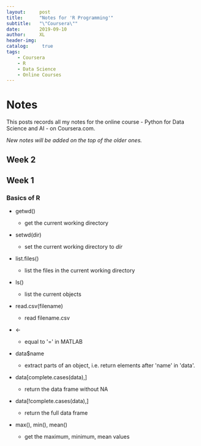 ```yaml
---
layout:     post
title:      "Notes for 'R Programming'"
subtitle:   "\"Coursera\""
date:       2019-09-10
author:     XL
header-img: 
catalog: 	 true
tags:
    - Coursera
    - R
    - Data Science
    - Online Courses
---
```

# Notes 

This posts records all my notes for the online course - Python for Data Science and AI - on Coursera.com.

*New notes will be added on the top of the older ones.*


## Week 2


## Week 1

### Basics of R

- getwd()
	- get the current working directory

- setwd(dir)
	- set the current working directory to *dir*

- list.files()
	- list the files in the current working directory

- ls()
	- list the current objects

- read.csv(filename)
	- read filename.csv

- <-
	- equal to '=' in MATLAB

- data$name
	- extract parts of an object, i.e. return elements after 'name' in 'data'.

- data[complete.cases(data),]
	- return the data frame without NA

- data[!complete.cases(data),]
	- return the full data frame

- max(), min(), mean()
	- get the maximum, minimum, mean values


